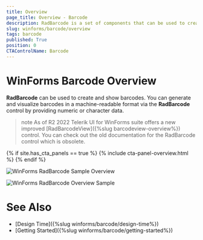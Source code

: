 ```yaml
---
title: Overview
page_title: Overview - Barcode
description: RadBarcode is a set of components that can be used to create, show and read barcodes. 
slug: winforms/barcode/overview 
tags: barcode
published: True
position: 0 
CTAControlName: Barcode
---
```


# WinForms Barcode Overview

**RadBarcode** can be used to create and show barcodes. You can generate and visualize barcodes in a machine-readable format via the **RadBarcode** control by providing numeric or character data. 

>note As of R2 2022 Telerik UI for WinForms suite offers a new improved [RadBarcodeView]({%slug barcodeview-overview%}) control. You can check out the old documentation for the RadBarcode control which is obsolete.

{% if site.has_cta_panels == true %}
{% include cta-panel-overview.html %}
{% endif %}

![WinForms RadBarcode Sample Overview](images/barcode-overview001.png)

![WinForms RadBarcode Overview Sample](images/barcode-overview002.png)

# See Also

* [Design Time]({%slug winforms/barcode/design-time%})
* [Getting Started]({%slug winforms/barcode/getting-started%})
 
        
